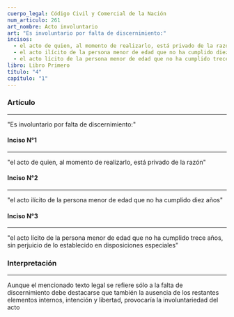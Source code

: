 ```yaml
---
cuerpo_legal: Código Civil y Comercial de la Nación
num_articulo: 261
art_nombre: Acto involuntario
art: "Es involuntario por falta de discernimiento:"
incisos:
  - el acto de quien, al momento de realizarlo, está privado de la razón
  - el acto ilícito de la persona menor de edad que no ha cumplido diez años
  - el acto lícito de la persona menor de edad que no ha cumplido trece años, sin perjuicio de lo establecido en disposiciones especiales
libro: Libro Primero
título: "4"
capítulo: "1"
---
```

### Artículo
---
"Es involuntario por falta de discernimiento:"

#### Inciso N°1
---
"el acto de quien, al momento de realizarlo, está privado de la razón"

#### Inciso N°2
---
"el acto ilícito de la persona menor de edad que no ha cumplido diez años"

#### Inciso N°3
---
"el acto lícito de la persona menor de edad que no ha cumplido trece años, sin perjuicio de lo establecido en disposiciones especiales"


### Interpretación
---
Aunque el mencionado texto legal se refiere sólo a la falta de discernimiento debe destacarse que también la ausencia de los restantes elementos internos, intención y libertad, provocaría la involuntariedad del acto